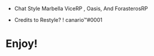 * Chat Style Marbella ViceRP , Oasis, And ForasterosRP

* Credits to Restyle? ! canario™#0001

# Enjoy!